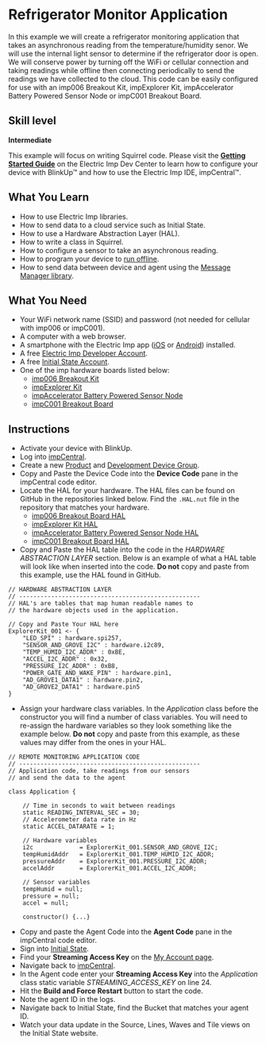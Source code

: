 # Refrigerator Monitor Application

In this example we will create a refrigerator monitoring application that takes an asynchronous reading from the temperature/humidity senor. We will use the internal light sensor to determine if the refrigerator door is open. We will conserve power by turning off the WiFi or cellular connection and taking readings while offline then connecting periodically to send the readings we have collected to the cloud. This code can be easily configured for use with an imp006 Breakout Kit, impExplorer Kit, impAccelerator Battery Powered Sensor Node or impC001 Breakout Board.

## Skill level

**Intermediate**

This example will focus on writing Squirrel code. Please visit the [**Getting Started Guide**](https://developer.electricimp.com/gettingstarted) on the Electric Imp Dev Center to learn how to configure your device with BlinkUp™ and how to use the Electric Imp IDE, impCentral™.

## What You Learn

* How to use Electric Imp libraries.
* How to send data to a cloud service such as Initial State.
* How to use a Hardware Abstraction Layer (HAL).
* How to write a class in Squirrel.
* How to configure a sensor to take an asynchronous reading.
* How to program your device to [run offline](https://developer.electricimp.com/resources/offline).
* How to send data between device and agent using the [Message Manager library](https://developer.electricimp.com/libraries/utilities/messagemanager).

## What You Need

* Your WiFi network name (SSID) and password (not needed for cellular with imp006 or impC001).
* A computer with a web browser.
* A smartphone with the Electric Imp app ([iOS](https://itunes.apple.com/us/app/electric-imp/id547133856) or [Android](https://play.google.com/store/apps/details?id=com.electricimp.electricimp)) installed.
* A free [Electric Imp Developer Account](https://impcentral.electricimp.com/login).
* A free [Initial State Account](https://www.initialstate.com/).
* One of the imp hardware boards listed below:
    * [imp006 Breakout Kit](https://store.electricimp.com/collections/breakout-boards/products/imp006-cellular-and-wifi-breakout-board-kit?variant=30294487924759)
    * [impExplorer Kit](https://store.electricimp.com/collections/featured-products/products/impexplorer-developer-kit?variant=31118866130)
    * [impAccelerator Battery Powered Sensor Node](https://developer.electricimp.com/hardware/resources/reference-designs/sensornode)
    * [impC001 Breakout Board](https://developer.electricimp.com/hardware/resources/reference-designs/impc001breakout)

## Instructions

* Activate your device with BlinkUp.
* Log into [impCentral](https://impcentral.electricimp.com/login).
* Create a new [Product](https://developer.electricimp.com/tools/impcentral/impcentralintroduction#app-products) and [Development Device Group](https://developer.electricimp.com/tools/impcentral/impcentralintroduction#app-development-devicegroup).
* Copy and Paste the Device Code into the **Device Code** pane in the impCentral code editor.
* Locate the HAL for your hardware. The HAL files can be found on GitHub in the repositories linked below. Find the `.HAL.nut` file in the repository that matches your hardware.
    * [imp006 Breakout Board HAL](https://github.com/electricimp/imp006BreakoutBoardHAL)
    * [impExplorer Kit HAL](https://github.com/electricimp/ExplorerKitHAL)
    * [impAccelerator Battery Powered Sensor Node HAL](https://github.com/electricimp/SensorNodeHAL)
    * [impC001 Breakout Board HAL](https://github.com/electricimp/CellularBreakoutHAL)
* Copy and Paste the HAL table into the code in the *HARDWARE ABSTRACTION LAYER* section. Below is an example of what a HAL table will look like when inserted into the code. **Do not** copy and paste from this example, use the HAL found in GitHub.

```squirrel
// HARDWARE ABSTRACTION LAYER
// ---------------------------------------------------
// HAL's are tables that map human readable names to
// the hardware objects used in the application.

// Copy and Paste Your HAL here
ExplorerKit_001 <- {
    "LED_SPI" : hardware.spi257,
    "SENSOR_AND_GROVE_I2C" : hardware.i2c89,
    "TEMP_HUMID_I2C_ADDR" : 0xBE,
    "ACCEL_I2C_ADDR" : 0x32,
    "PRESSURE_I2C_ADDR" : 0xB8,
    "POWER_GATE_AND_WAKE_PIN" : hardware.pin1,
    "AD_GROVE1_DATA1" : hardware.pin2,
    "AD_GROVE2_DATA1" : hardware.pin5
}
```

* Assign your hardware class variables. In the *Application* class before the constructor you will find a number of class variables. You will need to re-assign the hardware variables so they look something like the example below. **Do not** copy and paste from this example, as these values may differ from the ones in your HAL.

```
// REMOTE MONITORING APPLICATION CODE
// ---------------------------------------------------
// Application code, take readings from our sensors
// and send the data to the agent

class Application {

    // Time in seconds to wait between readings
    static READING_INTERVAL_SEC = 30;
    // Accelerometer data rate in Hz
    static ACCEL_DATARATE = 1;

    // Hardware variables
    i2c             = ExplorerKit_001.SENSOR_AND_GROVE_I2C;
    tempHumidAddr   = ExplorerKit_001.TEMP_HUMID_I2C_ADDR;
    pressureAddr    = ExplorerKit_001.PRESSURE_I2C_ADDR;
    accelAddr       = ExplorerKit_001.ACCEL_I2C_ADDR;

    // Sensor variables
    tempHumid = null;
    pressure = null;
    accel = null;

    constructor() {...}
```

* Copy and paste the Agent Code into the **Agent Code** pane in the impCentral code editor.
* Sign into [Initial State](https://api.init.st/auth/#/login/).
* Find your **Streaming Access Key** on the [My Account page](https://iot.app.initialstate.com/#/account).
* Navigate back to [impCentral](https://impcentral.electricimp.com/).
* In the Agent code enter your **Streaming Access Key** into the *Application* class static variable *STREAMING_ACCESS_KEY* on line 24.
* Hit the **Build and Force Restart** button to start the code.
* Note the agent ID in the logs.
* Navigate back to Initial State, find the Bucket that matches your agent ID.
* Watch your data update in the Source, Lines, Waves and Tile views on the Initial State website.
